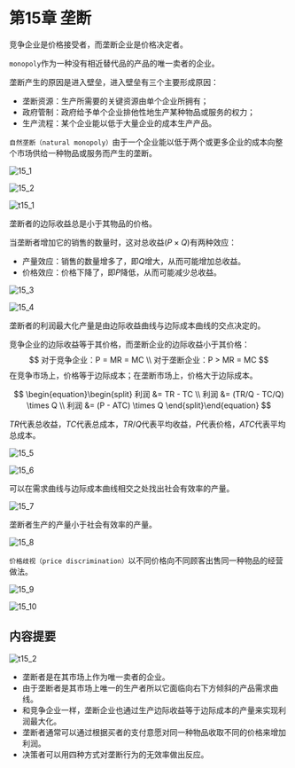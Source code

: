 # 第15章 垄断



竞争企业是价格接受者，而垄断企业是价格决定者。

`monopoly`作为一种没有相近替代品的产品的唯一卖者的企业。

垄断产生的原因是进入壁垒，进入壁垒有三个主要形成原因：

- 垄断资源：生产所需要的关键资源由单个企业所拥有；
- 政府管制：政府给予单个企业排他性地生产某种物品或服务的权力；
- 生产流程：某个企业能以低于大量企业的成本生产产品。

`自然垄断（natural monopoly）`由于一个企业能以低于两个或更多企业的成本向整个市场供给一种物品或服务而产生的垄断。

![15_1](res/15_1.png)

![15_2](res/15_2.png)

![t15_1](res/t15_1.png)

垄断者的边际收益总是小于其物品的价格。

当垄断者增加它的销售的数量时，这对总收益$(P \times Q)$有两种效应：

- 产量效应：销售的数量增多了，即$Q$增大，从而可能增加总收益。
- 价格效应：价格下降了，即$P$降低，从而可能减少总收益。

![15_3](res/15_3.png)

![15_4](res/15_4.png)

垄断者的利润最大化产量是由边际收益曲线与边际成本曲线的交点决定的。

竞争企业的边际收益等于其价格，而垄断企业的边际收益小于其价格：
$$
对于竞争企业：P = MR = MC \\
对于垄断企业：P > MR = MC
$$
在竞争市场上，价格等于边际成本；在垄断市场上，价格大于边际成本。


$$
\begin{equation}\begin{split}
利润 &= TR - TC \\
利润 &= (TR/Q - TC/Q) \times Q \\
利润 &= (P - ATC) \times Q
\end{split}\end{equation}
$$

$TR$代表总收益，$TC$代表总成本，$TR/Q$代表平均收益，$P$代表价格，$ATC$代表平均总成本。

![15_5](res/15_5.png)

![15_6](res/15_6.png)

可以在需求曲线与边际成本曲线相交之处找出社会有效率的产量。

![15_7](res/15_7.png)

垄断者生产的产量小于社会有效率的产量。

![15_8](res/15_8.png)

`价格歧视（price discrimination）`以不同价格向不同顾客出售同一种物品的经营做法。

![15_9](res/15_9.png)

![15_10](res/15_10.png)



## 内容提要

![t15_2](res/t15_2.png)

- 垄断者是在其市场上作为唯一卖者的企业。
- 由于垄断者是其市场上唯一的生产者所以它面临向右下方倾斜的产品需求曲线。
- 和竞争企业一样，垄断企业也通过生产边际收益等于边际成本的产量来实现利润最大化。
- 垄断者通常可以通过根据买者的支付意愿对同一种物品收取不同的价格来增加利润。
- 决策者可以用四种方式对垄断行为的无效率做出反应。